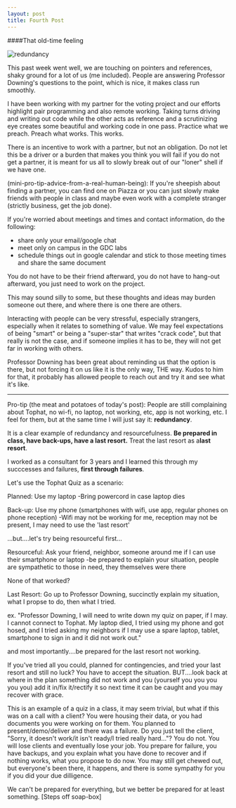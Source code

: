 ```yaml
---
layout: post
title: Fourth Post
---
```


####That old-time feeling

![redundancy](http://imgs.xkcd.com/comics/old_files.png)

This past week went well, we are touching on pointers and references, shaky ground for a lot of us (me included).
People are answering Professor Downing's questions to the point, which is nice, it makes class run smoothly.

I have been working with my partner for the voting project and our efforts highlight pair programming and also remote working. Taking turns driving and writing out code while the other acts as reference and a scrutinizing eye creates some beautiful and working code in one pass. Practice what we preach. Preach what works. This works.

There is an incentive to work with a partner, but not an obligation.
Do not let this be a driver or a burden that makes you think you will fail if you do not get a partner, it is meant for us all to slowly break out of our "loner" shell if we have one.

(mini-pro-tip-advice-from-a-real-human-being):
If you're sheepish about finding a partner, you can find one on Piazza or you can just slowly make friends with people in class and maybe even work with a complete stranger (strictly business, get the job done).

If you're worried about meetings and times and contact information, do the following:
* share only your email/google chat
* meet only on campus in the GDC labs
* schedule things out in google calendar and stick to those meeting times and share the same document

You do not have to be their friend afterward, you do not have to hang-out afterward, you just need to work on the project.

This may sound silly to some, but these thoughts and ideas may burden someone out there, and where there is one there are others.

Interacting with people can be very stressful, especially strangers, especially when it relates to something of value. We may feel expectations of being "smart" or being a "super-star" that writes "crack code", but that really is not the case, and if someone implies it has to be, they will not get far in working with others.

Professor Downing has been great about reminding us that the option is there, but not forcing it on us like it is the only way, THE way. Kudos to him for that, it probably has allowed people to reach out and try it and see what it's like.

-------------------------------------

Pro-tip (the meat and potatoes of today's post):
People are still complaining about Tophat, no wi-fi, no laptop, not working, etc, app is not working, etc.
I feel for them, but at the same time I will just say it: <b>redundancy</b>.

It is a clear example of redundancy and resourcefulness.
<b>Be prepared in class, have back-ups, have a last resort.</b>
Treat the last resort as a<b>last resort</b>.

I worked as a consultant for 3 years and I learned this through my succcesses and failures, <b>first through failures</b>.

Let's use the Tophat Quiz as a scenario:

Planned: Use my laptop
-Bring powercord in case laptop dies

Back-up: Use my phone (smartphones with wifi,  use app, regular phones on phone reception)
-Wifi may not be working for me, reception may not be present, I may need to use the 'last resort'

...but....let's try being resourceful first...

Resourceful: Ask your friend, neighbor, someone around me if I can use their smartphone or laptop
-be prepared to explain your situation, people are sympathetic to those in need, they themselves were there

None of that worked?

Last Resort: Go up to Professor Downing, succinctly explain my situation, what I propse to do, then what I tried.

ex. "Professor Downing, I will need to write down my quiz on paper, if I may. I cannot connect to Tophat. My laptop died, I tried using my phone and got hosed, and I tried asking my neighbors if I may use a spare laptop, tablet, smartphone to sign in and it did not work out."

and most importantly....be prepared for the last resort not working.

If you've tried all you could, planned for contingencies, and tried your last resort and still no luck?
You have to accept the situation.
BUT....look back at where in the plan something did not work and you (yourself you you you you you) add it in/fix it/rectify it so next time it can be caught and you may recover with grace.

This is an example of a quiz in a class, it may seem trivial, but what if this was on a call with a client?
You were housing their data, or you had documents you were working on for them.
You planned to present/demo/deliver and there was a failure.
Do you just tell the client, "Sorry, it doesn't work/it isn't ready/I tried really hard..."?
You do not. You will lose clients and eventually lose your job.
You prepare for failure, you have backups, and you explain what you have done to recover and if nothing works, what you propose to do now.
You may still get chewed out, but everyone's been there, it happens, and there is some sympathy for you if you did your due dilligence.

We can't be prepared for everything, but we better be prepared for at least something.
[Steps off soap-box]

